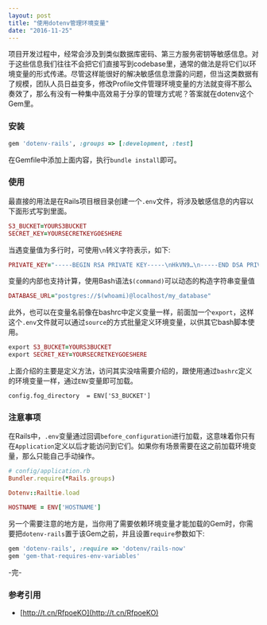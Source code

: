```yaml
---
layout: post
title: "使用dotenv管理环境变量"
date: "2016-11-25"
---
```


项目开发过程中，经常会涉及到类似数据库密码、第三方服务密钥等敏感信息。对于这些信息我们往往不会把它们直接写到codebase里，通常的做法是将它们以环境变量的形式传递。尽管这样能很好的解决敏感信息泄露的问题，但当这类数据有了规模，团队人员日益变多，修改Profile文件管理环境变量的方法就变得不那么奏效了，那么有没有一种集中高效易于分享的管理方式呢？答案就在dotenv这个Gem里。

### 安装
```ruby
gem 'dotenv-rails', :groups => [:development, :test]
```

在Gemfile中添加上面内容，执行`bundle install`即可。


### 使用

最直接的用法是在Rails项目根目录创建一个`.env`文件，将涉及敏感信息的内容以下面形式写到里面。

```ruby
S3_BUCKET=YOURS3BUCKET
SECRET_KEY=YOURSECRETKEYGOESHERE
```

当遇变量值为多行时，可使用`\n`转义字符表示，如下:

```ruby
PRIVATE_KEY="-----BEGIN RSA PRIVATE KEY-----\nHkVN9…\n-----END DSA PRIVATE KEY-----\n"
```

变量的内部也支持计算，使用Bash语法`$(command)`可以动态的构造字符串变量值

```ruby
DATABASE_URL="postgres://$(whoami)@localhost/my_database"
```

此外，也可以在变量名前像在bashrc中定义变量一样，前面加一个`export`，这样这个`.env`文件就可以通过`source`的方式批量定义环境变量，以供其它bash脚本使用。

```ruby
export S3_BUCKET=YOURS3BUCKET
export SECRET_KEY=YOURSECRETKEYGOESHERE
```

上面介绍的主要是定义方法，访问其实没啥需要介绍的，跟使用通过`bashrc`定义的环境变量一样，通过`ENV`变量即可加载。

```
config.fog_directory  = ENV['S3_BUCKET']
```


### 注意事项
在Rails中，`.env`变量通过回调`before_configuration`进行加载，这意味着你只有在`Application`定义以后才能访问到它们。如果你有场景需要在这之前加载环境变量，那么只能自己手动操作。

```ruby
# config/application.rb
Bundler.require(*Rails.groups)

Dotenv::Railtie.load

HOSTNAME = ENV['HOSTNAME']
```

另一个需要注意的地方是，当你用了需要依赖环境变量才能加载的Gem时，你需要把`dotenv-rails`置于该Gem之前，并且设置`require`参数如下:

```ruby
gem 'dotenv-rails', :require => 'dotenv/rails-now'
gem 'gem-that-requires-env-variables'
```

-完-

### 参考引用
+ [http://t.cn/RfpoeKO](http://t.cn/RfpoeKO)
